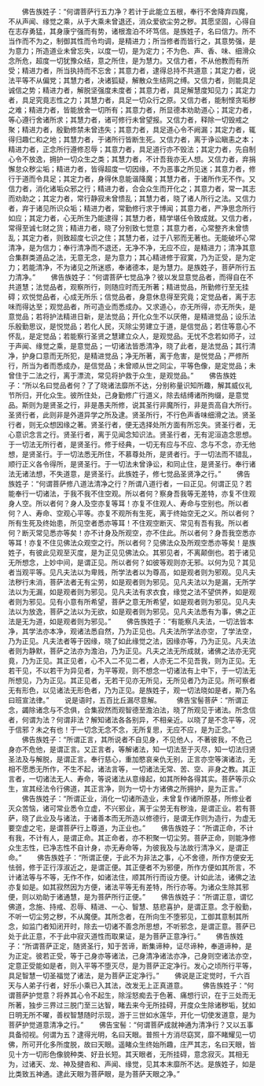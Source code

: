 <!-- { "loadSidebar": true } -->
　　佛告族姓子：“何谓菩萨行五力净？若计于此能立五根，奉行不舍降弃四魔，不从声闻、缘觉之乘，从于大乘未曾退还，消众爱欲尘劳之秽。其愿坚固，心得自在志存勇猛，其身康宁强而有势，诸根澹泊不坏笃信。是族姓子，名曰信力。所不当作而不为之，制御其性而令均调，是精进力；所当修者而皆行之，其意势强，是为意力；所造道业未曾忘失，以度一切，是为定力；不为色、声、香、味、细滑众念所危，超度一切犹豫众结，意之所住，是为慧力。又信力者，不从他教而有所受；精进力者，所当执持而不忘舍；其意力者，逮得总持不共道意；其定力者，说法平等不从偏党；其慧力者，决诸狐疑，解散众生结网之缚。又信力者，则能具足诚信之势；精进力者，解脱坚强度未度者；其意力者，具足解慧度知见力；其定力者，具足究竟志性之力；其慧力者，具足一切众行之原。又信力者，能制悭贪垢秽之难；精进力者，皆能放舍一切所有；其意力者，所显德本劝助道心；其定力者，等心遵行舍诸所求；其慧力者，诸可修行未曾望报。又信力者，释除一切毁戒之聚；精进力者，殷勤修禁未曾违失；其意力者，具足道心令不阙漏；其定力者，辄得归趣仁和之地；其慧力者，于诸所行皆断生死。又信力者，离于诤讼瞋恚之本；精进力者，正念所行遵修忍辱；其意力者，具足道行亦不毁法；其定力者，先自制心令不放逸，拥护一切众生之类；其慧力者，不计吾我亦无人想。又信力者，弃捐懈怠众秽尘垢；精进力者，皆得超度一切因缘，不为恶事之所见迷；其意力者，修行于道而令具足；其定力者，身得休息能谐降魔；其慧力者，于诸所作无不作。又信力者，消化诸垢众邪之行；精进力者，合会众生而开化之；其意力者，常一其志而劝助之；其定力者，常行静寂未曾愦乱；其慧力者，晓了诸人所行之法。又信力者，弃于诸见所识众垢；精进力者，常勤修行求于博闻；其意力者，严净思念所行如应；其定力者，心无所生乃能逮得；其慧力者，精学堪任令致成就。又信力者，常得至诚七财之货；精进力者，晓了分别致七觉意；其意力者，心常整齐未曾愦乱；其定力者，则致超度七识之住；其慧力者，过于八邪而无著也。无能破坏心常清净，是为信力；奉行清净而不退还，无净不净，无应不应，是精进力；清净其意合集群类道品之法，无意无念，是为意力；其心精进修于寂寞，乃为正受，是为定力；若能清净，不为诸见之所迷惑，奉诸德本，是为慧力。是族姓子，菩萨所行五力清净。”
　　佛告族姓子：“何谓菩萨七觉品净？彼以发显意觉品者，而得自在不共道慧；法觉品者，观察所行，则随应时而无所著；精进觉品，所勤修行至无挂碍；欢悦觉品者，心成无所乐；信觉品者，身意休息得至究竟；定觉品者，离于志味而得达至；观觉品者，所可造业而悉成办。又求道心，亦无所得，亦无所失，是意觉品；若将护法精进日新，是法觉品；开化众生不以厌倦，是精进觉品；设乐法乐殷勤思议，是悦觉品；若化人民，灭除尘劳建立于道，是信觉品；若住等意心不怀乱，是定觉品；若能察行圣贤之慧建立众人，是观觉品。无忧不念若如师子，过于声闻、缘觉之乘，是意觉品；一切诸法皆悉清净，晓了此者，是法觉品；其行清净，护身口意而无所犯，是精进觉品；净无所著，离于危害，是悦觉品；严修所行，所当为者而悉成办，是信觉品；未曾顺从世之同尘，平等色像，是定觉品；未曾住于二法之行，离于漂流，常见将护救于众生，是观觉品。”
　　佛告族姓子：“所以名曰觉品者何？了了晓诸法靡所不达，分别称量识知所趣，解其威仪礼节所归，开化众生。彼所住处，己身勤修广行道义，除去结缚诸所拘缀，是意觉品。斯则为是贤圣之行，非是愚夫所修，说其圣行非魔所行，非是贡高自大所行。圣贤行者，此则非是外道异学之所及逮。贤圣所行，不行色声香味细滑之法。贤圣行者，则无众想因缘之著。贤圣行者，便无选择处所方面有所忘失。贤圣行者，无心意识念言之行。贤圣行者，离于见闻念知识法。贤圣行者，无有泥洹造念思想。于一切法无所行者，是贤圣行。修于经典，一切无有应与不应、念与不念，亦无他想，是贤圣行。于一切法悉无所住，不慕尊处所，是贤者行。于一切法而不错乱，顺行正义各令得所，是贤圣行。于一切法未曾诤讼，和同止住，是贤圣行。奉行诸法无诸法想，不失道意，是贤圣行。此族姓子，修七觉品圣贤净之行。”
　　佛告族姓子：“何谓菩萨修八道法清净之行？所谓八道行者，一曰正见。何谓正见？若能奉行一切诸法，于我不我不住空观。所以者何？察身吾我等无差特，亦复不住观身人空。所以者何？身人及空亦复等耳！亦复不住观人、寿命与空别也。所以者何？人、寿命、空观心平等。亦复不观所有生死，离于终始空无之义。所以者何？所有生死及终始患，所见空者悉亦等耳！不住观空断灭、常见有吾有我。所以者何？断灭常见悉亦等矣！亦不计身及所观空，亦不住此。所以者何？身吾我空悉亦等耳！亦复不住见佛法众观空之行。所以者何？见佛法众及所观空悉亦等矣！是族姓子，有彼此见观至灭度，是为正见见佛法众。其邪见者，不离颠倒也。若于诸见无所想念，上妙中间，是谓正见。所以者何？如彼等观则亦无邪。以何为见？其见者当观平等。见凡夫法以为卑贱，所学法者以为尊高，如是观者则为邪观。见凡夫法秽行未消，菩萨法者无有尘劳，如是观者则为邪见。见凡夫法以为是漏，无所学法以为无漏，如是观者则为邪见。见凡夫法有求衣食，缘觉之法不望供养，如是观者则为邪见。见有小意有所希望，菩萨之意无所希望，如是观者则为邪见。见凡夫法以为放逸，菩萨之法以为无欲，如是观者则为邪见。见凡夫法悉有为事，佛之正法是无为道，如是观者则为邪见。”
　　佛告族姓子：“有能察凡夫法，一切法皆本净，其学法亦本净，观诸法悉自然，乃为正见也。凡夫法所学法亦空，了学法空，乃为正见。凡夫法者等于因缘，晓了如此缘觉之法，因缘亦等，乃为正见。凡夫法者则为静默，菩萨之法亦为澹泊，乃为正见。凡夫之法无所成就，诸佛之法亦无究竟，乃为正见。其正见者，心不入二不见二者，人亦无二不见吾我，则为正见。无若干见，不以若干为异见者，为平等观，则不想念一切诸法有上中下，于一切法无所想见，乃为正见。其正见者，无若干见亦无所见，无所见者乃为正见。所可察者无有形色，以见诸法无形色者，乃为正见。是族姓子，观一切法晓如是者，斯乃名曰班宣法律。”
　　说是语时，五百比丘漏尽意解。
　　佛告宝髻菩萨：“所谓正念，蠲除诸念与不念俱，合集寂然而观智德至澹泊法，晓了所观见于诸法。所念信者，何谓为法？何谓非法？解知诸法各各别异，不相亲近。以晓了是不念平等，况于信邪？未之有也！于一切念无念不念，无所复思，无应不应，是为正念。”
　　佛告族姓子：“所谓正言，其所说者不自见身，不见他人，不著彼我，不危己身亦不危他，是谓正言。又正言者，等解诸法，知一切法至于灭尽，知一切法归贤圣法及与解脱，是谓正言。奉行慈心，重加愍哀亲仇无别，正言亦空等演诸法，无相不愿悉无所作，不生不起，诸法言等，一切诸法无常、苦、空、非身之教。其正言者，一切诸法无人、寿命，等说诸法从意缘起，如其所种各得其实。菩萨等示众生，宣其经法令行佛道，其正言净，则为一切十方诸佛之所拥护，是为正言。”
　　佛告族姓子：“所谓正业，消化一切诸所造业，未曾复作诸所原基，所修业者灭众苦恼，诸可常业悉令立虚，不兴邪业，离于尘劳无有秽浊，是谓正业。若有菩萨，晓了此业及与诸法，于诸善本而无所造以修德行，是谓无作则为造行，为虚无要空虚之宅，是谓菩萨行上尊道，为正业也。”
　　佛告族姓子：“所谓正命，不计有我，不计有人，是谓正命。其正命者，亦不积聚一切尘劳。菩萨正命，则能净修众生志性，已净志性不自计身，亦无寿命等，为彼我及与法故行清净义，是谓正命。”
　　佛告族姓子：“所谓正便，于此不为非法之事，心不舍德，所作方便安无怯弱，修于正行淳淑近之，是谓正便。其正便者不为邪便，所作方便如其所言，不计诸法等与不等，无作不作，如诸法住，顺其所行而设方便。计如此法，诸佛之法亦复如是。如其寂然因为方便，诸法平等无有差特，所行亦等。为诸众生除其邪便，则以劝助于诸通慧，是为菩萨所行正便。”
　　佛告族姓子：“所谓正意，谓忆佛道，念施、持戒、忍辱、精进、一心、智慧、慈悲喜护，是谓正意。念于殷勤，不听一切尘劳之秽，不从魔便。其所念者，在所向生不堕邪见，工御其意制其所念，如监门者知闭开时，除去一切诸不善念所思想，不听邪念，是谓正意。菩萨已处于此正意，不于此中寂灭道性而取果证，是为菩萨正意净行。”
　　佛告族姓子：“所谓菩萨正定，随贤圣行，知于苦谛，断集谛种，证尽谛种，奉道谛种，是为正定。彼若正受，等于己身亦等诸法，己身清净诸法亦净，己身则空诸法亦空，定意正受能如是者，则入平等不堕灭尽，是为菩萨正定净行。发心之顷所行平等，具足智慧一切圣福觉了诸法，是为菩萨正定净行。”
　　佛说是正定觉时，千六百天与人弟子行者，好乐小乘已入其法，改发无上正真道意。
　　佛告族姓子：“何谓菩萨护觉意？将养其心令不起生，除淫怒痴去于色著、痛想行识，在于三处而无所著，独步三界过三脱门至三达智，睹去来今无所挂碍，开度众生除诸秽垢，犹如日明无所不曜，善权智慧随时示现，游于三世如水莲华，开化一切使发道意，是为菩萨护觉道意清净之行。”
　　佛告宝髻：“何谓菩萨成就神通为清净行？又以五事具备彻视。何谓为五？逮得光明，名曰天眼。普照十方消尽窈冥，靡不睹耀见一切佛，所可开化多所度脱，故曰天眼。遥睹众生终始所趣，庄严其志，名曰天眼，皆见十方一切形色像貌种类、好丑长短。其天眼者，无所挂碍，意念寂灭。其相无为，过诸天、龙、神及揵沓和、声闻、缘觉，见其本末靡所不达。是族姓子，如是比类致五神通。逮此天眼为菩萨眼，是为菩萨天眼之净。”
